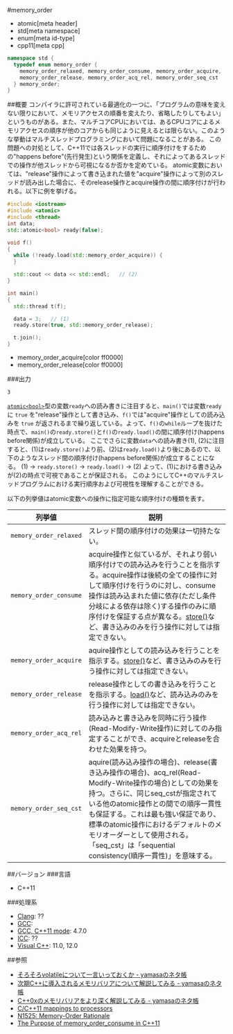 #memory_order
* atomic[meta header]
* std[meta namespace]
* enum[meta id-type]
* cpp11[meta cpp]

```cpp
namespace std {
  typedef enum memory_order {
    memory_order_relaxed, memory_order_consume, memory_order_acquire,
    memory_order_release, memory_order_acq_rel, memory_order_seq_cst
  } memory_order;
}
```

##概要
コンパイラに許可されている最適化の一つに、「プログラムの意味を変えない限りにおいて、メモリアクセスの順番を変えたり、省略したりしてもよい」というものがある。また、マルチコアCPUにおいては、あるCPUコアによるメモリアクセスの順序が他のコアからも同じように見えるとは限らない。このような挙動はマルチスレッドプログラミングにおいて問題になることがある。
この問題への対処として、C++11では各スレッドの実行に順序付けをするための"happens before"(先行発生)という関係を定義し、それによってあるスレッドでの操作が他スレッドから可視になるか否かを定めている。
atomic変数においては、"release"操作によって書き込まれた値を"acquire"操作によって別のスレッドが読み出した場合に、そのrelease操作とacquire操作の間に順序付けが行われる。以下に例を挙げる。

```cpp
#include <iostream>
#include <atomic>
#include <thread>
int data;
std::atomic<bool> ready(false);

void f()
{
  while (!ready.load(std::memory_order_acquire)) {
  }

  std::cout << data << std::endl;   // (2)
}

int main()
{
  std::thread t(f);

  data = 3;   // (1)
  ready.store(true, std::memory_order_release);

  t.join();
}
```
* memory_order_acquire[color ff0000]
* memory_order_release[color ff0000]

###出力
```
3
```

[`atomic<bool>`](atomic.md)型の変数`ready`への読み書きに注目すると、`main()`では変数`ready`に `true` を"release"操作として書き込み、`f()`では"acquire"操作としての読み込みを `true` が返されるまで繰り返している。よって、`f()`の`while`ループを抜けた時点で、`main()`の`ready.store()`と`f()`の`ready.load()`の間に順序付け(happens before関係)が成立している。
ここでさらに変数`data`への読み書き(1), (2)に注目すると、(1)は`ready.store()`より前、(2)は`ready.load()`より後にあるので、以下のようなスレッド間の順序付け(happens before関係)が成立することになる。
   (1) → `ready.store()` → `ready.load()` → (2)
よって、(1)における書き込みが(2)の時点で可視であることが保証される。
このようにしてC++のマルチスレッドプログラムにおける実行順序および可視性を理解することができる。

以下の列挙値はatomic変数への操作に指定可能な順序付けの種類を表す。

| 列挙値 | 説明 |
|-----------------------------------|----------------------------------------------------------------------------------------------------------------------------------------------------------------------------------------------------------------------------------------------------------------------------------------------------------------------------------------------------------------------------------------------------------------------------------------------------------------------------------------------------------------------------------------------------|
| `memory_order_relaxed` | スレッド間の順序付けの効果は一切持たない。 |
| `memory_order_consume` | acquire操作と似ているが、それより弱い順序付けでの読み込みを行うことを指示する。acquire操作は後続の全ての操作に対して順序付けを行うのに対し、consume操作は読み込まれた値に依存(ただし条件分岐による依存は除く)する操作のみに順序付けを保証する点が異なる。[store()](atomic/store.md)など、書き込みのみを行う操作に対しては指定できない。 |
| `memory_order_acquire` | aquire操作としての読み込みを行うことを指示する。[store()](atomic/store.md)など、書き込みのみを行う操作に対しては指定できない。 |
| `memory_order_release` | release操作としての書き込みを行うことを指示する。[load()](atomic/load.md)など、読み込みのみを行う操作に対しては指定できない。 |
| `memory_order_acq_rel` | 読み込みと書き込みを同時に行う操作(Read-Modify-Write操作)に対してのみ指定することができ、acquireとreleaseを合わせた効果を持つ。 |
| `memory_order_seq_cst` | aquire(読み込み操作の場合)、release(書き込み操作の場合)、acq_rel(Read-Modify-Write操作の場合)としての効果を持つ。さらに、同じseq_cstが指定されている他のatomic操作との間での順序一貫性も保証する。これは最も強い保証であり、標準のatomic操作におけるデフォルトのメモリオーダーとして使用される。「seq_cst」は「sequential consistency(順序一貫性)」を意味する。 |


##バージョン
###言語
- C++11

###処理系
- [Clang](/implementation.md#clang): ??
- [GCC](/implementation.md#gcc): 
- [GCC, C++11 mode](/implementation.md#gcc): 4.7.0
- [ICC](/implementation.md#icc): ??
- [Visual C++](/implementation.md#visual_cpp): 11.0, 12.0


##参照
- [そろそろvolatileについて一言いっておくか - yamasaのネタ帳](http://d.hatena.ne.jp/bsdhouse/20090720/1248085754)
- [次期C++に導入されるメモリバリアについて解説してみる - yamasaのネタ帳](http://d.hatena.ne.jp/bsdhouse/20090816/1250446250)
- [C++0xのメモリバリアをより深く解説してみる - yamasaのネタ帳](http://d.hatena.ne.jp/bsdhouse/20090929/1254237835)
- [C/C++11 mappings to processors](http://www.cl.cam.ac.uk/~pes20/cpp/cpp0xmappings.html)
- [N1525: Memory-Order Rationale](http://www.open-std.org/jtc1/sc22/wg14/www/docs/n1525.htm)
- [The Purpose of memory_order_consume in C++11](http://preshing.com/20140709/the-purpose-of-memory_order_consume-in-cpp11/)

